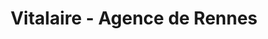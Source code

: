 ---
title: "Vitalaire - Agence de Rennes"
url: /cesson-sevigne/vitalaire-agence-de-rennes/
shop: approvisionnement médical
---